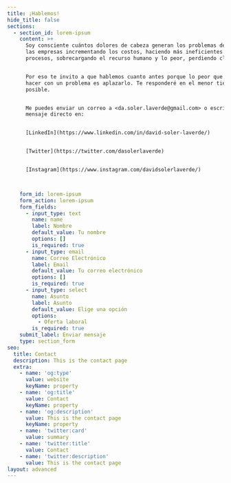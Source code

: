 ```yaml
---
title: ¡Hablemos!
hide_title: false
sections:
  - section_id: lorem-ipsum
    content: >+
      Soy consciente cuántos dolores de cabeza generan los problemas dentro de
      las empresas incrementando los costos, haciendo más ineficientes los
      procesos, sobrecargando el recurso humano y lo peor, perdiendo clientes.


      Por eso te invito a que hablemos cuanto antes porque lo peor que se puede
      hacer con un problema es aplazarlo. Te responderé en el menor tiempo
      posible.


      Me puedes enviar un correo a <da.soler.laverde@gmail.com> o escríbeme un
      mensaje directo en:


      [LinkedIn](https://www.linkedin.com/in/david-soler-laverde/)


      [Twitter](https://twitter.com/dasolerlaverde)


      [Instagram](https://www.instagram.com/davidsolerlaverde/)



    form_id: lorem-ipsum
    form_action: lorem-ipsum
    form_fields:
      - input_type: text
        name: name
        label: Nombre
        default_value: Tu nombre
        options: []
        is_required: true
      - input_type: email
        name: Correo Electrónico
        label: Email
        default_value: Tu correo electrónico
        options: []
        is_required: true
      - input_type: select
        name: Asunto
        label: Asunto
        default_value: Elige una opción
        options:
          - Oferta laboral
        is_required: true
    submit_label: Enviar mensaje
    type: section_form
seo:
  title: Contact
  description: This is the contact page
  extra:
    - name: 'og:type'
      value: website
      keyName: property
    - name: 'og:title'
      value: Contact
      keyName: property
    - name: 'og:description'
      value: This is the contact page
      keyName: property
    - name: 'twitter:card'
      value: summary
    - name: 'twitter:title'
      value: Contact
    - name: 'twitter:description'
      value: This is the contact page
layout: advanced
---
```

